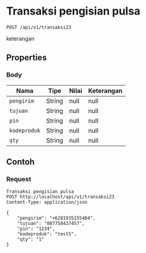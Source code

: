 # Transaksi pengisian pulsa
```http
POST /api/v1/transaksi23
```
keterangan
## Properties
### Body
Nama | Tipe | Nilai | Keterangan
--- | --- | --- | ---
<code>pengirim</code> | String | null | null
<code>tujuan</code> | String | null | null
<code>pin</code> | String | null | null
<code>kodeproduk</code> | String | null | null
<code>qty</code> | String | null | null

## Contoh

### Request
```http
Transaksi pengisian pulsa
POST http://localhost/api/v1/transaksi23
Content-Type: application/json

{
    "pengirim": "+6281935155404",
    "tujuan": "087758437457",
    "pin": "1234",
    "kodeproduk": "test5",
    "qty": "1"
}
```
